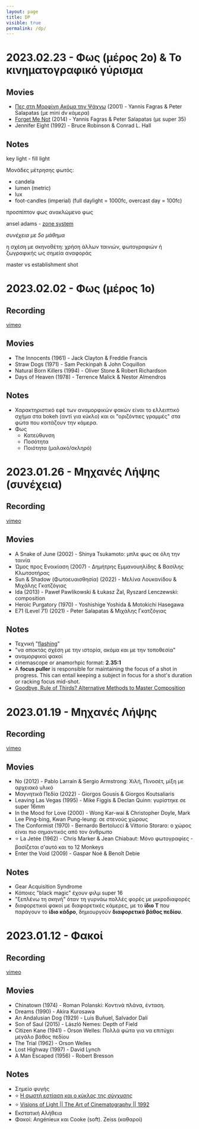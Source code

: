 ```yaml
---
layout: page
title: DP
visible: true
permalink: /dp/
---
```


# 2023.02.23 - Φως (μέρος 2ο) & Το κινηματογραφικό γύρισμα

## Movies

* [Πες στη Μορφίνη Ακόμα την Ψάχνω](https://www.youtube.com/watch?v=JP_yei_58sU) (2001) - Yannis Fagras & Peter Salapatas (με mini dv κάμερα)
* [Forget Me Not](https://www.youtube.com/watch?v=IUPvy8dSzFc) (2014) -  Yannis Fagras & Peter Salapatas (με super 35)
* Jennifer Eight (1992) - Bruce Robinson &  Conrad L. Hall

## Notes

key light - fill light

Μονάδες μέτρησης φωτός:
* candela
* lumen (metric)
* lux
* foot-candles (imperial) (full daylight = 1000fc, overcast day = 100fc)

προσπίπτον φως
ανακλώμενο φως

ansel adams - [zone system](https://en.wikipedia.org/wiki/Zone_System)

*συνέχεια με 5ο μάθημα*

η σχέση με σκηνοθέτη: χρήση άλλων ταινιών, φωτογραφιών ή ζωγραφικής ως σημεία αναφοράς

master vs establishment shot


# 2023.02.02 - Φως (μέρος 1ο)

## Recording

[vimeo](https://vimeo.com//795901699)

## Movies

* The Innocents (1961) - Jack Clayton & Freddie Francis
* Straw Dogs (1971) - Sam Peckinpah & John Coquillon
* Natural Born Killers (1994) - Oliver Stone & Robert Richardson
* Days of Heaven (1978) - Terrence Malick & Nestor Almendros

## Notes

* Χαρακτηριστικό εφέ των αναμορφικών φακών είναι το ελλειπτικό σχήμα στα bokeh (αντί για κύκλο) και οι "οριζόντιες γραμμές" στα φώτα που κοιτάζουν την κάμερα.
* Φως
	* Κατεύθυνση
	* Ποσότητα
	* Ποιότητα (μαλακό/σκληρό)


# 2023.01.26 - Μηχανές Λήψης (συνέχεια)

## Recording

[vimeo](https://vimeo.com/793389640)

## Movies

* A Snake of June (2002) - Shinya Tsukamoto: μπλε φως σε όλη την ταινία
* Ώμος προς Ενοικίαση (2007) - Δημήτρης Εμμανουηλίδης & Βασίλης Κλωτσοτήρας
* Sun & Shadow (Φωτοευαισθησία) (2022) - Μελίνα Λουκανίδου & Μιχάλης Γκατζόγιας
* Ida (2013) - Paweł Pawlikowski & Łukasz Żal, Ryszard Lenczewski: composition
* Heroic Purgatory (1970) - Yoshishige Yoshida & Motokichi Hasegawa
* E71 (Level 71) (2021) - Peter Salapatas & Μιχάλης Γκατζόγιας

## Notes

* Τεχνική "[flashing](https://en.wikipedia.org/wiki/Flashing_(cinematography))"
* "να αποκτάς σχέση με την ιστορία, ακόμα και με την τοποθεσία"
* αναμορφικοί φακοί
* cinemascope or anamorhpic format: **2.35:1**
* A **focus puller** is responsible for maintaining the focus of a shot in progress. This can entail keeping a subject in focus for a shot's duration or racking focus mid-shot.
* [Goodbye, Rule of Thirds? Alternative Methods to Master Composition](https://www.slrlounge.com/goodbye-rule-thirds-10-alternative-methods-master-composition/)


# 2023.01.19 - Μηχανές Λήψης

## Recording

[vimeo](https://vimeo.com/manage/videos/790954331)

## Movies

* No (2012) - Pablo Larraín & Sergio Armstrong: Χιλή, Πινοσέτ, μίξη με αρχειακό υλικό
* Μαγνητικά Πεδία (2022) - Giorgos Gousis & Giorgos Koutsaliaris
* Leaving Las Vegas (1995) - Mike Figgis & Declan Quinn: γυρίστηκε σε super 16mm
* In the Mood for Love (2000) - Wong Kar-wai & Christopher Doyle, Mark Lee Ping-bing, Kwan Pung-leung: σε στενούς χώρους
* The Conformist (1970) - Bernardo Bertolucci & Vittorio Storaro: ο χώρος είναι πιο σημαντικός από τον άνθρωπο
* ⭐️ La Jetée (1962) - Chris Marker & Jean Chiabaut: Μόνο φωτογραφίες - βασίζεται σ'αυτό και το 12 Monkeys
* Enter the Void (2009) - Gaspar Noé & Benoît Debie

## Notes

* Gear Acquisition Syndrome
* Κάποιες "black magic" έχουν φιλμ super 16
* "ξεπλένω τη σκηνή" όταν τη γυρνάω πολλές φορές με μικροδιαφορές
* διαφορετικοί φακοί με διαφορετικές κάμερες, με το **ίδιο Τ** που παράγουν το **ίδιο κάδρο**, δημιουργούν **διαφορετικό βάθος πεδίου**.


# 2023.01.12 - Φακοί

## Recording

[vimeo](https://vimeo.com/manage/videos/789771154)

## Movies

* Chinatown (1974) - Roman Polanski: Κοντινά πλάνα, ένταση.
* Dreams (1990) - Akira Kurosawa
* An Andalusian Dog (1929) - Luis Buñuel, Salvador Dalí
* Son of Saul (2015) - László Nemes: Depth of Field
* Citizen Kane (1941) - Orson Welles: Πολλά φώτα για να επιτύχει μεγάλο βάθος πεδίου
* The Trial (1962) - Orson Welles
* Lost Highway (1997) - David Lynch
* A Man Escaped (1956) - Robert Bresson

## Notes

* Σημείο φυγής
* ⭐️ [Η σωστή εστίαση και ο κύκλος της σύγχυσης](https://www.youtube.com/watch?v=scAUPFMIcUQ)
* ⭐️ [Visions of Light || The Art of Cinematography || 1992](https://drive.google.com/drive/folders/1I9XWILf0ntKoEqv3qs52wqgwcdW0ciuf)
* Εκστατική Αλήθεια
* Φακοί: Angénieux και Cooke (soft). Zeiss (καθαροί)
